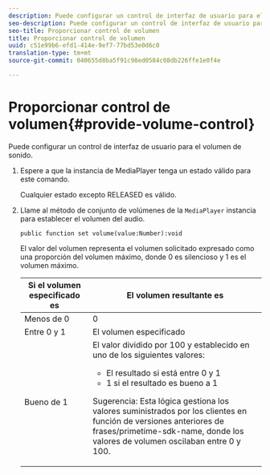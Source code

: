 ```yaml
---
description: Puede configurar un control de interfaz de usuario para el volumen de sonido.
seo-description: Puede configurar un control de interfaz de usuario para el volumen de sonido.
seo-title: Proporcionar control de volumen
title: Proporcionar control de volumen
uuid: c51e99b6-efd1-414e-9ef7-77bd53e0d6c0
translation-type: tm+mt
source-git-commit: 040655d8ba5f91c98ed0584c08db226ffe1e0f4e

---
```



# Proporcionar control de volumen{#provide-volume-control}

Puede configurar un control de interfaz de usuario para el volumen de sonido.

1. Espere a que la instancia de MediaPlayer tenga un estado válido para este comando.

   Cualquier estado excepto RELEASED es válido.
1. Llame al método de conjunto de volúmenes de la `MediaPlayer` instancia para establecer el volumen del audio.

   ```
   public function set volume(value:Number):void
   ```

   El valor del volumen representa el volumen solicitado expresado como una proporción del volumen máximo, donde 0 es silencioso y 1 es el volumen máximo.

   <table id="table_144A2B1260374FBE8D976194F602DDC7"> 
   <thead> 
   <tr> 
      <th colname="col1" class="entry"> Si el volumen especificado es </th> 
      <th colname="col2" class="entry"> El volumen resultante es </th> 
   </tr> 
   </thead>
   <tbody> 
   <tr> 
      <td colname="col1"> Menos de 0 </td> 
      <td colname="col2"> 0 </td> 
   </tr> 
   <tr> 
      <td colname="col1"> Entre 0 y 1 </td> 
      <td colname="col2"> El volumen especificado </td> 
   </tr> 
   <tr> 
      <td colname="col1"> Bueno de 1 </td> 
      <td colname="col2"> El valor dividido por 100 y establecido en uno de los siguientes valores: 
      <ul id="ul_8C2282F0EDC44A408820F5768709214F"> 
      <li id="li_B00BC6F4812D4000891358F762C8E492">El resultado si está entre 0 y 1 </li> 
      <li id="li_03B7F30662554F299320040CAC2DEB7A">1 si el resultado es bueno a 1 </li> 
      </ul> <p>Sugerencia:  Esta lógica gestiona los valores suministrados por los clientes en función de versiones anteriores de <span class="codeph">frases/primetime-sdk-name</span>, donde los valores de volumen oscilaban entre 0 y 100. </p> </td> 
   </tr> 
   </tbody> 
   </table>
